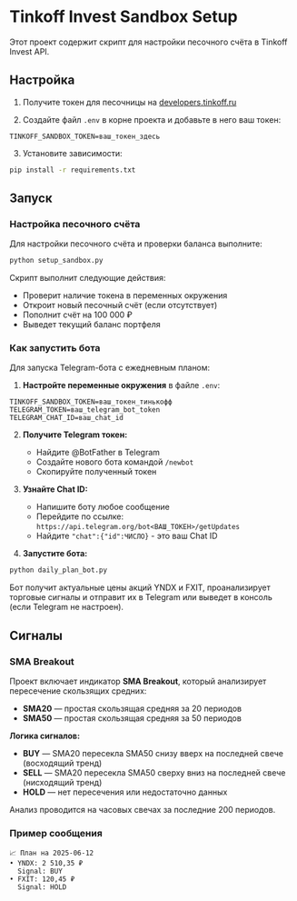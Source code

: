 # Tinkoff Invest Sandbox Setup

Этот проект содержит скрипт для настройки песочного счёта в Tinkoff Invest API.

## Настройка

1. Получите токен для песочницы на [developers.tinkoff.ru](https://developers.tinkoff.ru/)

2. Создайте файл `.env` в корне проекта и добавьте в него ваш токен:
```
TINKOFF_SANDBOX_TOKEN=ваш_токен_здесь
```

3. Установите зависимости:
```bash
pip install -r requirements.txt
```

## Запуск

### Настройка песочного счёта

Для настройки песочного счёта и проверки баланса выполните:

```bash
python setup_sandbox.py
```

Скрипт выполнит следующие действия:
- Проверит наличие токена в переменных окружения
- Откроит новый песочный счёт (если отсутствует)
- Пополнит счёт на 100 000 ₽
- Выведет текущий баланс портфеля

### Как запустить бота

Для запуска Telegram-бота с ежедневным планом:

1. **Настройте переменные окружения** в файле `.env`:
```
TINKOFF_SANDBOX_TOKEN=ваш_токен_тинькофф
TELEGRAM_TOKEN=ваш_telegram_bot_token
TELEGRAM_CHAT_ID=ваш_chat_id
```

2. **Получите Telegram токен:**
   - Найдите @BotFather в Telegram
   - Создайте нового бота командой `/newbot`
   - Скопируйте полученный токен

3. **Узнайте Chat ID:**
   - Напишите боту любое сообщение
   - Перейдите по ссылке: `https://api.telegram.org/bot<ВАШ_ТОКЕН>/getUpdates`
   - Найдите `"chat":{"id":ЧИСЛО}` - это ваш Chat ID

4. **Запустите бота:**
```bash
python daily_plan_bot.py
```

Бот получит актуальные цены акций YNDX и FXIT, проанализирует торговые сигналы и отправит их в Telegram или выведет в консоль (если Telegram не настроен).

## Сигналы

### SMA Breakout

Проект включает индикатор **SMA Breakout**, который анализирует пересечение скользящих средних:

- **SMA20** — простая скользящая средняя за 20 периодов
- **SMA50** — простая скользящая средняя за 50 периодов

**Логика сигналов:**
- **BUY** — SMA20 пересекла SMA50 снизу вверх на последней свече (восходящий тренд)
- **SELL** — SMA20 пересекла SMA50 сверху вниз на последней свече (нисходящий тренд)  
- **HOLD** — нет пересечения или недостаточно данных

Анализ проводится на часовых свечах за последние 200 периодов.

### Пример сообщения

```
📈 План на 2025-06-12
• YNDX: 2 510,35 ₽
  Signal: BUY
• FXIT: 120,45 ₽
  Signal: HOLD
```